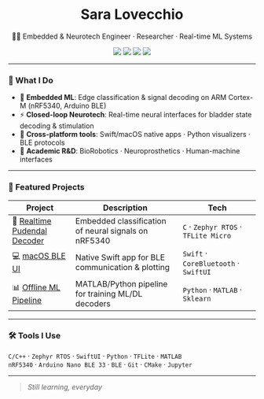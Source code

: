 <h1 align="center">Sara Lovecchio</h1>
<p align="center">
  👩‍💻 Embedded & Neurotech Engineer · Researcher · Real-time ML Systems  
</p>
<p align="center">
  <a href="https://github.com/saralovecchio"><img src="https://img.shields.io/badge/GitHub-181717?style=flat&logo=github&logoColor=white"/></a>
  <a href="mailto:saralovecchio13@gmail.com"><img src="https://img.shields.io/badge/Email-D14836?style=flat&logo=gmail&logoColor=white"/></a>
  <a href="https://yourwebsite.com"><img src="https://img.shields.io/badge/Portfolio-000000?style=flat&logo=apple&logoColor=white"/></a>
  <a href="https://linktocv.com"><img src="https://img.shields.io/badge/CV-PDF-informational?style=flat&logo=adobeacrobatreader&logoColor=white"/></a>
</p>

---

### 🧠 What I Do
- 🧩 **Embedded ML**: Edge classification & signal decoding on ARM Cortex-M (nRF5340, Arduino BLE)
- ⚡ **Closed-loop Neurotech**: Real-time neural interfaces for bladder state decoding & stimulation
- 🧰 **Cross-platform tools**: Swift/macOS native apps · Python visualizers · BLE protocols
- 🔬 **Academic R&D**: BioRobotics · Neuroprosthetics · Human-machine interfaces

---

### 📁 Featured Projects
| Project | Description | Tech |
|--------|-------------|------|
| 🧠 [Realtime Pudendal Decoder](https://github.com/saralovecchio/...) | Embedded classification of neural signals on nRF5340 | `C` · `Zephyr RTOS` · `TFLite Micro` |
| 💻 [macOS BLE UI](https://github.com/saralovecchio/...) | Native Swift app for BLE communication & plotting | `Swift` · `CoreBluetooth` · `SwiftUI` |
| 📊 [Offline ML Pipeline](https://github.com/saralovecchio/...) | MATLAB/Python pipeline for training ML/DL decoders | `Python` · `MATLAB` · `Sklearn` |

---

### 🛠️ Tools I Use
`C/C++` · `Zephyr RTOS` · `SwiftUI` · `Python` · `TFLite` · `MATLAB`  
`nRF5340` · `Arduino Nano BLE 33` · `BLE` · `Git` · `CMake` · `Jupyter`

---

> _Still learning, everyday_


